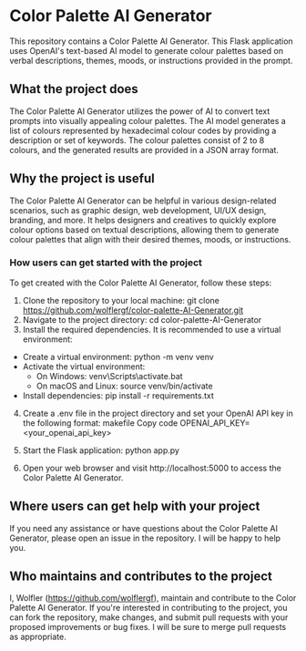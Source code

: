 # Color Palette AI Generator

This repository contains a Color Palette AI Generator. This Flask application uses OpenAI's text-based AI model to generate colour palettes based on verbal descriptions, themes, moods, or instructions provided in the prompt.

## What the project does
The Color Palette AI Generator utilizes the power of AI to convert text prompts into visually appealing colour palettes. The AI model generates a list of colours represented by hexadecimal colour codes by providing a description or set of keywords. The colour palettes consist of 2 to 8 colours, and the generated results are provided in a JSON array format.

## Why the project is useful
The Color Palette AI Generator can be helpful in various design-related scenarios, such as graphic design, web development, UI/UX design, branding, and more. It helps designers and creatives to quickly explore colour options based on textual descriptions, allowing them to generate colour palettes that align with their desired themes, moods, or instructions.

### How users can get started with the project
To get created with the Color Palette AI Generator, follow these steps:

1. Clone the repository to your local machine: git clone https://github.com/wolflergf/color-palette-AI-Generator.git
2. Navigate to the project directory: cd color-palette-AI-Generator
3. Install the required dependencies. It is recommended to use a virtual environment:
  - Create a virtual environment: python -m venv venv
  - Activate the virtual environment:
    - On Windows: venv\Scripts\activate.bat
    - On macOS and Linux: source venv/bin/activate
  - Install dependencies: pip install -r requirements.txt
4. Create a .env file in the project directory and set your OpenAI API key in the following format:
makefile
Copy code
OPENAI_API_KEY=<your_openai_api_key>

5. Start the Flask application: python app.py
6. Open your web browser and visit http://localhost:5000 to access the Color Palette AI Generator.

## Where users can get help with your project
If you need any assistance or have questions about the Color Palette AI Generator, please open an issue in the repository. I will be happy to help you.

## Who maintains and contributes to the project
I, Wolfler (https://github.com/wolflergf), maintain and contribute to the Color Palette AI Generator. If you're interested in contributing to the project, you can fork the repository, make changes, and submit pull requests with your proposed improvements or bug fixes. I will be sure to merge pull requests as appropriate.
